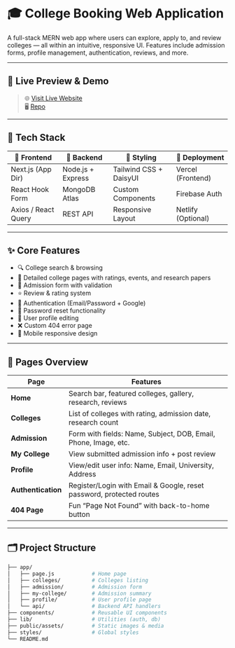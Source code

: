 # 🎓 College Booking Web Application

A full-stack MERN web app where users can explore, apply to, and review colleges — all within an intuitive, responsive UI. Features include admission forms, profile management, authentication, reviews, and more.

---

## 📸 Live Preview & Demo

> 🌐 [Visit Live Website](https://your-live-link.vercel.app)  
> 🖥️ [Repo](https://github.com/satyajit-jbl/college-admission-final)  

---

## 🧰 Tech Stack

| 🔹 Frontend       | 🔸 Backend       | 🎨 Styling             | 🚀 Deployment       |
|------------------|------------------|------------------------|---------------------|
| Next.js (App Dir) | Node.js + Express | Tailwind CSS + DaisyUI | Vercel (Frontend)   |
| React Hook Form  | MongoDB Atlas     | Custom Components      | Firebase Auth       |
| Axios / React Query | REST API       | Responsive Layout      | Netlify (Optional)  |

---

## ✨ Core Features

- 🔍 College search & browsing
- 🏫 Detailed college pages with ratings, events, and research papers
- 📝 Admission form with validation
- ⭐ Review & rating system
- 🔐 Authentication (Email/Password + Google)
- 🔁 Password reset functionality
- 👤 User profile editing
- ❌ Custom 404 error page
- 📱 Mobile responsive design

---

## 🧾 Pages Overview

| Page             | Features                                                                 |
|------------------|--------------------------------------------------------------------------|
| **Home**         | Search bar, featured colleges, gallery, research, reviews                |
| **Colleges**     | List of colleges with rating, admission date, research count             |
| **Admission**    | Form with fields: Name, Subject, DOB, Email, Phone, Image, etc.          |
| **My College**   | View submitted admission info + post review                              |
| **Profile**      | View/edit user info: Name, Email, University, Address                    |
| **Authentication** | Register/Login with Email & Google, reset password, protected routes     |
| **404 Page**     | Fun “Page Not Found” with back-to-home button                            |

---

## 🗂️ Project Structure

```bash
├── app/
│   ├── page.js            # Home page
│   ├── colleges/          # Colleges listing
│   ├── admission/         # Admission form
│   ├── my-college/        # Admission summary
│   ├── profile/           # User profile page
│   └── api/               # Backend API handlers
├── components/            # Reusable UI components
├── lib/                   # Utilities (auth, db)
├── public/assets/         # Static images & media
├── styles/                # Global styles
└── README.md
